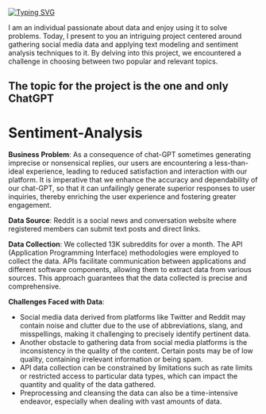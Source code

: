 [![Typing SVG](https://readme-typing-svg.demolab.com/?width=500&lines=Hello+there+,+Welcome+to+my+Portfolio)](https://git.io/typing-svg)


I am an individual passionate about data and enjoy using it to solve problems. Today, I present to you an intriguing project centered around gathering social media data and applying text modeling and sentiment analysis techniques to it. By delving into this project, we encountered a challenge in choosing between two popular and relevant topics.
## The topic for the project is the one and only ChatGPT


# Sentiment-Analysis
**Business Problem**: As a consequence of chat-GPT sometimes generating imprecise or nonsensical replies, our users are encountering a less-than-ideal experience, leading to reduced satisfaction and interaction with our platform. It is imperative that we enhance the accuracy and dependability of our chat-GPT, so that it can unfailingly generate superior responses to user inquiries, thereby enriching the user experience and fostering greater engagement.

**Data Source**: Reddit is a social news and conversation website where registered members can submit text posts and direct links.

**Data Collection**: We collected 13K subreddits for over a month. The API (Application Programming Interface) methodologies were employed to collect the data. APIs facilitate communication between applications and different software components, allowing them to extract data from various sources. This approach guarantees that the data collected is precise and comprehensive.

**Challenges Faced with Data**: 

* Social media data derived from platforms like Twitter and Reddit may contain noise and clutter due to the use of abbreviations, slang, and misspellings, making it challenging to precisely identify pertinent data.
* Another obstacle to gathering data from social media platforms is the inconsistency in the quality of the content. Certain posts may be of low quality, containing irrelevant information or being spam.
* API data collection can be constrained by limitations such as rate limits or restricted access to particular data types, which can impact the quantity and quality of the data gathered.
* Preprocessing and cleansing the data can also be a time-intensive endeavor, especially when dealing with vast amounts of data.





